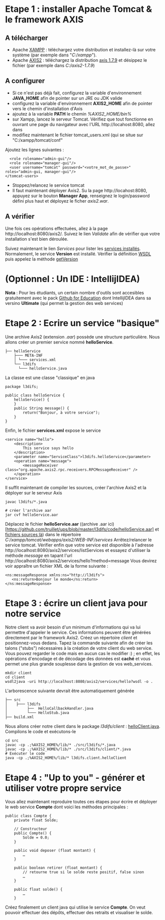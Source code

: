 # Etape 1 : installer Apache Tomcat & le framework AXIS 
## A télécharger
* Apache [XAMPP](https://www.apachefriends.org/fr/index.html) : téléchargez votre distribution et installez-là sur votre système (par exemple dans "_C:/xampp_").
* Apache [AXIS2](https://axis.apache.org) : téléchargez la distribution [axis 1.7.9](http://www.apache.org/dyn/closer.lua/axis/axis2/java/core/1.7.9/axis2-1.7.9-bin.zip) et désippez le fichier (par exemple dans _C:/axis2-1.7.9_)

## A configurer
* Si ce n'est pas déjà fait, configurez la variable d'environnement __JAVA_HOME__ afin de pointer sur un JRE ou JDK valide
* configurez la variable d'environnement __AXIS2_HOME__ afin de pointer vers le chemin d'installation d'Axis
* ajoutez à la variable __PATH__ le chemin _%AXIS2_HOME/bin%_
* sur Xampp, lancez le serveur Tomcat. Vérifiez que tout fonctionne en ouvrant une page du navigateur avec l'URL http://locahost:8080, allez dans 
* modifiez maintenant le fichier tomcat_users.xml (qui se situe sur "C:/xampp/tomcat/conf"

Ajoutez les lignes suivantes :
```<tomcat-users ...>
  <role rolename="admin-gui"/>
  <role rolename="manager-gui"/>
  <user username="tomcat" password="<votre_mot_de_passe>" roles="admin-gui, manager-gui"/>
</tomcat-users>
```
* Stoppez/relancez le service tomcat
* Il faut maintenant déployer Axis2. Su la page http://locahost:8080, appuyez sur le bouton __Manager App__, renseignez le login/password défini plus haut et déployez le ficher _axis2.war_. 

## A vérifier
Une fois ces opérations effectuées, allez à la page http://localhost:8080/axis2/. Suivez le lien _Validate_ afin de vérifier que votre installation s'est bien déroulée.

Suivez maintenant le lien _Services_ pour lister les [services installés](http://localhost:8080/axis2/services/listServices). Normalement, le service __Version__ est installé.
Vérifier la définition [WSDL](http://localhost:8080/axis2/Version?wsdl) puis appelez la méthode [getVersion](http://localhost:8080/axis2/Version?method=getVersion)

# (Optionnel : Un IDE : IntellijIDEA)
__Nota__ : Pour les étudiants, un certain nombre d'outils sont accesibles gratuitement avec le pack [Github for Education](https://education.github.com/pack#offers) dont IntellijIDEA dans sa versino __Ultimate__ (qui permet la gestion des web services)

# Etape 2 : Ecrire un service "basique" 
Une archive Axis2 (extension _.aar_) possède une structure particulière. Nous allons créer un premier service nommé __helloService__. 
```.
├── helloService
    ├─── META-INF
    │ └─── services.xml
    └── l3difs
      └─── helloService.java
```
La classe est une classe "classique" en java
```
package l3difs;

public class helloService {
    helloService() {
    }
    public String message() {
        return("Bonjour, à votre service");
    }
}
```
Enfin, le fichier __services.xml__ expose le service
```
<service name="hello">
    <description>
        This service says hello
    </description>
    <parameter name="ServiceClass">l3difs.helloService</parameter>
    <operation name="message">
        <messageReceiver class="org.apache.axis2.rpc.receivers.RPCMessageReceiver" />
    </operation>
</service>
```
Il suffit maintenant de compiler les sources, créer l'archive Axis2 et la déployer sur le serveur Axis

```
javac l3difs/*.java

# créer l'archive aar
jar cvf helloService.aar
```
Déplacez le fichier __helloService.aar__ ((archive .aar ici)[https://github.com/truillet/ups/blob/master/l3difs/code/helloService.aar] et [fichiers sources là](https://github.com/truillet/ups/blob/master/l3difs/code/helloService.zip)) dans le répertoire _C:/xampp/tomcat/webapps/axis2/WEB-INF/services_ 
Arrêtez/relancer le service tomcat.
Vérifier enfin que votre service est disponible à l'adresse http://localhost:8080/axis2/services/listServices et essayez d'utiliser la méthode _message_ en tapant l'url http://localhost:8080/axis2/services/hello?method=message 
Vous devirez voir appraître un fichier XML de la forme suivante : 
```
<ns:messageResponse xmlns:ns="http://l3difs">
   <ns:return>Bonjour le monde</ns:return>
</ns:messageResponse>
```

# Etape 3 : écrire un client java pour notre service
Notre client va avoir besoin d'un minimum d'informations qui va lui permettre d'appeler le service. Ces informations peuvent être générées directement par le framework Axis2.
Créez un répertoire _client_ et positionnez-vous dedans. Tapez la commande suivante afin de créer les talons ("stubs") nécessaires à la création de votre client du web service. Vous pouvez regarder le code mais en aucun cas le modifier :) ; en effet, les opérations d'encodage et de décodage des données est __caché__ et vous permet une plus grande souplesse dans la gestion de vos web_services.
```
mkdir client
cd client
wsdl2java -uri http://localhost:8080/axis2/services/hello?wsdl -o .
```
L'arborescence suivante devrait être automatiquement générée
```.
├── src
│    ├─── l3difs
│         ├──  HelloCallbackHandler.java   
│         └─── HelloStub.java         
├── build.xml
```
Nous allons créer notre client dans le package _l3difs/client_ : [helloClient.java](https://github.com/truillet/ups/blob/master/l3difs/code/helloClient.java).
Compilons le code et exécutons-le
```
cd src
javac -cp .;%AXIS2_HOME%/lib/* ./src/l3difs/*.java
javac -cp .;%AXIS2_HOME%/lib/* ./src/l3difs/client/*.java
# Exécuter le code 
java -cp .;%AXIS2_HOME%/lib/* l3difs.client.helloClient
```
# Etape 4 : "Up to you" - générer et utiliser votre propre service
Vous allez maintenant reproduire toutes ces étapes pour écrire et déployer le web service __Compte__ dont voici les méthodes principales :

```
public class Compte {
	private float Solde;

	// Constructeur
	public Compte() {
		Solde = 0.0;
	}

	public void deposer (float montant) {
		…
	}

	public boolean retirer (float montant) {
		// retourne true si le solde reste positif, false sinon
		…
	}

	public float solde() {
		…
	}
```

Créez finalement un client java qui utilise le service __Compte__. On veut pouvoir effectuer des dépôts, effectuer des retraits et visualiser le solde.
